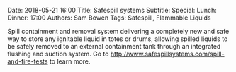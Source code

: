 Date: 2018-05-21 16:00
Title: Safespill systems
Subtitle: 
Special: 
Lunch:
Dinner: 17:00
Authors: Sam Bowen
Tags: Safespill, Flammable Liquids

Spill containment and removal system delivering a completely new and safe way to store any ignitable liquid in totes or drums, allowing spilled liquids to be safely removed to an external containment tank through an integrated flushing and suction system. Go to http://www.safespillsystems.com/spill-and-fire-tests to learn more.
